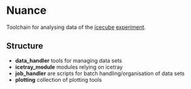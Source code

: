 # Nuance
Toolchain for analysing data of the [icecube](https://github.com/WIPACrepo) [experiment](http://icecube.wisc.edu/). 

## Structure
- **data_handler** tools for managing data sets
- **icetray_module** modules relying on icetray
- **job_handler** are scripts for batch handling/organisation of data sets
- **plotting** collection of plotting tools

